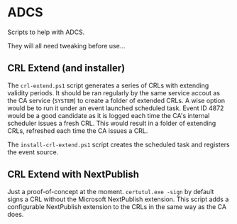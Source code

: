 # ADCS

Scripts to help with ADCS.

They will all need tweaking before use...

## CRL Extend (and installer)

The `crl-extend.ps1` script generates a series of CRLs with extending validity periods.  It should be ran regularly by the same service accout as the CA service (`SYSTEM`) to create a folder of extended CRLs.  A wise option would be to run it under an event launched scheduled task.  Event ID 4872 would be a good candidate as it is logged each time the CA's internal scheduler issues a fresh CRL.  This would result in a folder of extending CRLs, refreshed each time the CA issues a CRL.

The `install-crl-extend.ps1` script creates the scheduled task and registers the event source.

## CRL Extend with NextPublish

Just a proof-of-concept at the moment.  `certutul.exe -sign` by default signs a CRL without the Microsoft NextPublish extension.  This script adds a configurable NextPublish extension to the CRLs in the same way as the CA does.
